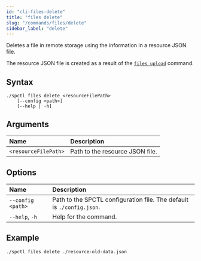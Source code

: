 ```yaml
---
id: "cli-files-delete"
title: "files delete"
slug: "/commands/files/delete"
sidebar_label: "delete"
---
```


Deletes a file in remote storage using the information in a resource JSON file.

The resource JSON file is created as a result of the [`files upload`](/cli/commands/files/upload) command.

## Syntax

```
./spctl files delete <resourceFilePath>
    [--config <path>]
    [--help | -h]
```

## Arguments

| **Name** | **Description** |
| :- | :- |
| `<resourceFilePath>` | Path to the resource JSON file. |

## Options

| **Name** | **Description** |
| :- | :- |
| `--config <path>` | Path to the SPCTL configuration file. The default is `./config.json`. |
| `--help`, `-h` | Help for the command. |

## Example

```
./spctl files delete ./resource-old-data.json
```